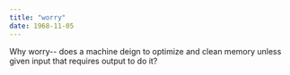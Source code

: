 ```yaml
---
title: "worry"
date: 1968-11-05
---
```


Why worry-- does a machine
deign to optimize and clean
memory unless given input 
that requires output to do it?
